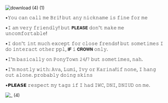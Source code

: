 ![download (4) (1)](https://github.com/user-attachments/assets/b1f4b051-6b0a-4f57-b7b2-4364d120bf7b)

•𝚈𝚘𝚞 𝚌𝚊𝚗 𝚌𝚊𝚕𝚕 𝚖𝚎 𝙱𝚛𝚒! 𝚋𝚞𝚝 𝚊𝚗𝚢 𝚗𝚒𝚌𝚔𝚗𝚊𝚖𝚎 𝚒𝚜 𝚏𝚒𝚗𝚎 𝚏𝚘𝚛 𝚖𝚎

•𝙸 𝚊𝚖 𝚟𝚎𝚛𝚢 𝚏𝚛𝚒𝚎𝚗𝚍𝚕𝚢! 𝚋𝚞𝚝 𝗣𝗟𝗘𝗔𝗦𝗘 𝚍𝚘𝚗'𝚝 𝚖𝚊𝚔𝚎 𝚖𝚎 𝚞𝚗𝚌𝚘𝚖𝚏𝚘𝚛𝚝𝚊𝚋𝚕𝚎! 

•𝙸 𝚍𝚘𝚗'𝚝 𝚒𝚗𝚝 𝚖𝚞𝚌𝚑 𝚎𝚡𝚌𝚎𝚙𝚝 𝚏𝚘𝚛 𝚌𝚕𝚘𝚜𝚎 𝚏𝚛𝚎𝚗𝚍𝚜! 
𝚋𝚞𝚝 𝚜𝚘𝚖𝚎𝚝𝚒𝚖𝚎𝚜 𝙸 𝚍𝚘 𝚒𝚗𝚝𝚎𝚛𝚊𝚌𝚝 𝚘𝚝𝚑𝚎𝚛 𝚙𝚙𝚕, 𝗜𝗙 𝚒 𝗖𝗥𝗢𝗪𝗡 𝚘𝚗𝚕𝚢. 

•𝙸'𝚖 𝚋𝚊𝚜𝚒𝚌𝚊𝚕𝚕𝚢 𝚘𝚗 𝙿𝚘𝚗𝚢𝚃𝚘𝚠𝚗 𝟸𝟺/𝟽 𝚋𝚞𝚝 𝚜𝚘𝚖𝚎𝚝𝚒𝚖𝚎𝚜, 𝚗𝚊𝚑. 

•𝙸'𝚖 𝚖𝚘𝚜𝚝𝚕𝚢 𝚠𝚒𝚝𝚑: 𝙰𝚟𝚊, 𝙻𝚞𝚖𝚒, 𝙸𝚟𝚢 𝚘𝚛 𝙺𝚊𝚛𝚒𝚗𝚊!𝚒𝚏 𝚗𝚘𝚗𝚎, 
𝙸 𝚑𝚊𝚗𝚐 𝚘𝚞𝚝 𝚊𝚕𝚘𝚗𝚎. 𝚙𝚛𝚘𝚋𝚊𝚋𝚕𝚢 𝚍𝚘𝚒𝚗𝚐 𝚜𝚔𝚒𝚗𝚜

•𝗣𝗟𝗘𝗔𝗦𝗘 𝚛𝚎𝚜𝚙𝚎𝚌𝚝 𝚖𝚢 𝚝𝚊𝚐𝚜 𝚒𝚏 𝙸 𝚑𝚊𝚍 𝙸𝚆𝙲, 𝙳𝙽𝙸, 𝙳𝙽𝙸𝚄𝙳 𝚘𝚗 𝚖𝚎. 

![_ (4)](https://github.com/user-attachments/assets/dff33d4f-c4b0-4eed-8a41-443716ba9457)


